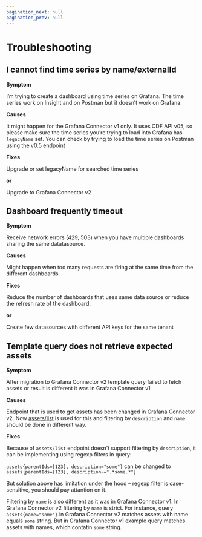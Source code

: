 ```yaml
---
pagination_next: null
pagination_prev: null
---
```


# Troubleshooting

<!-- TEMPLATE

## Problem

**Symptom**

Describe the symptoms as users will experience them.

**Causes**

Explain what the potential causes could be.

**Fixes**

Explain fixes for the different causes. -->

## I cannot find time series by name/externalId

**Symptom**

I’m trying to create a dashboard using time series on Grafana.
The time series work on Insight and on Postman but it doesn’t work on Grafana.

**Causes**

It might happen for the Grafana Connector v1 only. It uses CDF API v05,
so please make sure the time series you’re trying to load into Grafana has `legacyName` set.
You can check by trying to load the time series on Postman using the v0.5 endpoint

**Fixes**

Upgrade or set legacyName for searched time series

**or**

Upgrade to Grafana Connector v2

## Dashboard frequently timeout

**Symptom**

Receive network errors (429, 503) when you have multiple dashboards sharing the same datatasource.

**Causes**

Might happen when too many requests are firing at the same time from the different dashboards.

**Fixes**

Reduce the number of dashboards that uses same data source or reduce the refresh rate of the dashboard.

**or**

Create few datasources with different API keys for the same tenant

## Template query does not retrieve expected assets

**Symptom**

After migration to Grafana Connector v2 template query failed to fetch assets
or result is different it was in Grafana Connector v1

**Causes**

Endpoint that is used to get assets has been changed in Grafana Connector v2.
Now [assets/list](https://docs.cognite.com/api/v1/#operation/listAssets) is used for this and filtering by `description` and `name` should be done in different way.

**Fixes**

Because of `assets/list` endpoint doesn't support filtering by `description`, it can be implementing using regexp filters in query:

`assets{parentIds=[123], description="some"}` can be changed to `assets{parentIds=[123], description~=".*some.*"}`

But solution above has limitation under the hood – regexp filter is case-sensitive, you should pay attantion on it.

Filtering by `name` is also different as it was in Grafana Connector v1. In Grafana Connector v2 filtering by `name` is strict.
For instance, query `assets{name="some"}` in Grafana Connector v2 matches assets with name equals `some` string. But in
Grafana Connector v1 example query matches assets with names, which contatin `some` string.